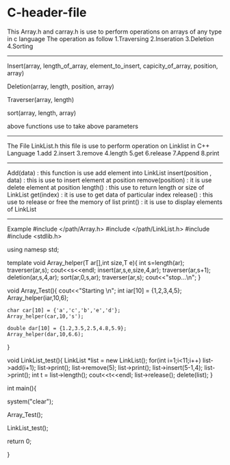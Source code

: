 # C-header-file
This Array.h and carray.h is use to perform operations on arrays of any type in c language
The operation as follow
1.Traversing
2.Inseration
3.Deletion
4.Sorting
**************************************************************************************
Insert(array, length_of_array, element_to_insert, capicity_of_array, position, array)

Deletion(array, length, position, array)

Traverser(array, length)

sort(array, length, array)

above functions use to take above parameters
****************************************************************************************
The File LinkList.h this file is use to perform operation on Linklist in C++ Language
1.add
2.insert
3.remove
4.length
5.get
6.release
7.Append
8.print
*****************************************************************************************
Add(data) : this function is use add element into LinkList
insert(position , data) : this is use to insert element at position 
remove(position) : it is use delete element at position
length() : this use to return length or size of LinkList
get(index) : it is use to get data of particular index
release() : this use to release or free the memory of list
print() : it is use to display elements of LinkList
*****************************************************************************************
Example
#include </path/Array.h>
#include </path/LinkList.h>
#include <iostream>
#include <stdlib.h>
  
using namesp std;

template<class T>
void Array_helper(T ar[],int size,T e){
    int s=length(ar);
    traverser(ar,s);
    cout<<s<<endl;
    insert(ar,s,e,size,4,ar);
    traverser(ar,s+1);
    deletion(ar,s,4,ar);
    sort(ar,0,s,ar);
    traverser(ar,s);
    cout<<"stop...\n";
}

void Array_Test(){
    cout<<"Starting \n";
    int iar[10] = {1,2,3,4,5};
    Array_helper(iar,10,6);
    
    char car[10] = {'a','c','b','e','d'};
    Array_helper(car,10,'s');

    double dar[10] = {1.2,3.5,2.5,4.8,5.9};
    Array_helper(dar,10,6.6);
}

void LinkList_test(){
    LinkList<int> *list = new LinkList<int>();
    for(int i=1;i<11;i++)
    list->add(i+1);
    list->print();
    list->remove(5);
    list->print();
    list->insert(5-1,4);
    list->print();
    int t = list->length();
    cout<<t<<endl;
    list->release();
    delete(list);
}

int main(){
  
  system("clear");
  
  Array_Test();
  
  LinkList_test();
  
  return 0;
  
}
  
  
